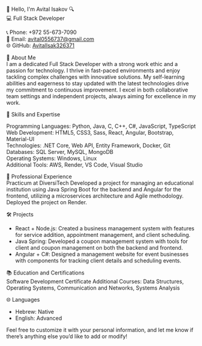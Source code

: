 
 👋 Hello, I'm Avital Isakov 🔍  
💻 Full Stack Developer 

📞 Phone: +972 55-673-7090  
📧 Email: [avital0556737@gmail.com](mailto:avital0556737@gmail.com)  
🌐 GitHub: [AvitalIsak326371](https://github.com/AvitalIsak326371)


 🌟 About Me  
I am a dedicated Full Stack Developer with a strong work ethic and a passion for technology. I thrive in fast-paced environments and enjoy tackling complex challenges with innovative solutions. My self-learning abilities and eagerness to stay updated with the latest technologies drive my commitment to continuous improvement. I excel in both collaborative team settings and independent projects, always aiming for excellence in my work.



🔧 Skills and Expertise  

Programming Languages: Python, Java, C, C++, C#, JavaScript, TypeScript  
Web Development: HTML5, CSS3, Sass, React, Angular, Bootstrap, Material-UI  
Technologies: .NET Core, Web API, Entity Framework, Docker, Git  
Databases: SQL Server, MySQL, MongoDB  
Operating Systems: Windows, Linux  
Additional Tools: AWS, Render, VS Code, Visual Studio  



 🚀 Professional Experience  
Practicum at DiversiTech
Developed a project for managing an educational institution using Java Spring Boot for the backend and Angular for the frontend, utilizing a microservices architecture and Agile methodology. Deployed the project on Render.



 🛠️ Projects  
- React + Node.js: Created a business management system with features for service addition, appointment management, and client scheduling.  
- Java Spring: Developed a coupon management system with tools for client and coupon management on both the backend and frontend.  
- Angular + C#: Designed a management website for event businesses with components for tracking client details and scheduling events.  



📚 Education and Certifications  
Software Development Certificate 
Additional Courses: Data Structures, Operating Systems, Communication and Networks, Systems Analysis  



🌐 Languages  
- Hebrew: Native  
- English: Advanced  


Feel free to customize it with your personal information, and let me know if there’s anything else you’d like to add or modify!

